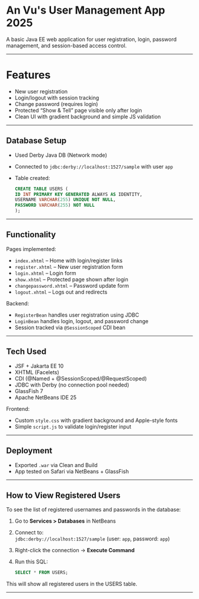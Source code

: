# An Vu's User Management App 2025

A basic Java EE web application for user registration, login, password management, and session-based access control.

---

# Features

- New user registration
- Login/logout with session tracking
- Change password (requires login)
- Protected “Show & Tell” page visible only after login
- Clean UI with gradient background and simple JS validation

---

## Database Setup

- Used Derby Java DB (Network mode)
- Connected to `jdbc:derby://localhost:1527/sample` with user `app`
- Table created:

    ```SQL
    CREATE TABLE USERS (
    ID INT PRIMARY KEY GENERATED ALWAYS AS IDENTITY,
    USERNAME VARCHAR(255) UNIQUE NOT NULL,
    PASSWORD VARCHAR(255) NOT NULL
    );
    ```

---

## Functionality

Pages implemented:
- `index.xhtml` – Home with login/register links
- `register.xhtml` – New user registration form
- `login.xhtml` – Login form
- `show.xhtml` – Protected page shown after login
- `changepassword.xhtml` – Password update form
- `logout.xhtml` – Logs out and redirects

Backend:
- `RegisterBean` handles user registration using JDBC
- `LoginBean` handles login, logout, and password change
- Session tracked via `@SessionScoped` CDI bean

---

## Tech Used

- JSF + Jakarta EE 10
- XHTML (Facelets)
- CDI (@Named + @SessionScoped/@RequestScoped)
- JDBC with Derby (no connection pool needed)
- GlassFish 7
- Apache NetBeans IDE 25

Frontend:
- Custom `style.css` with gradient background and Apple-style fonts
- Simple `script.js` to validate login/register input

---

## Deployment

- Exported `.war` via Clean and Build
- App tested on Safari via NetBeans + GlassFish

---

## How to View Registered Users

To see the list of registered usernames and passwords in the database:

1. Go to **Services > Databases** in NetBeans
2. Connect to:  
   `jdbc:derby://localhost:1527/sample` (user: `app`, password: `app`)
3. Right-click the connection → **Execute Command**
4. Run this SQL:

    ```sql
    SELECT * FROM USERS;
    ```

This will show all registered users in the USERS table.

---
